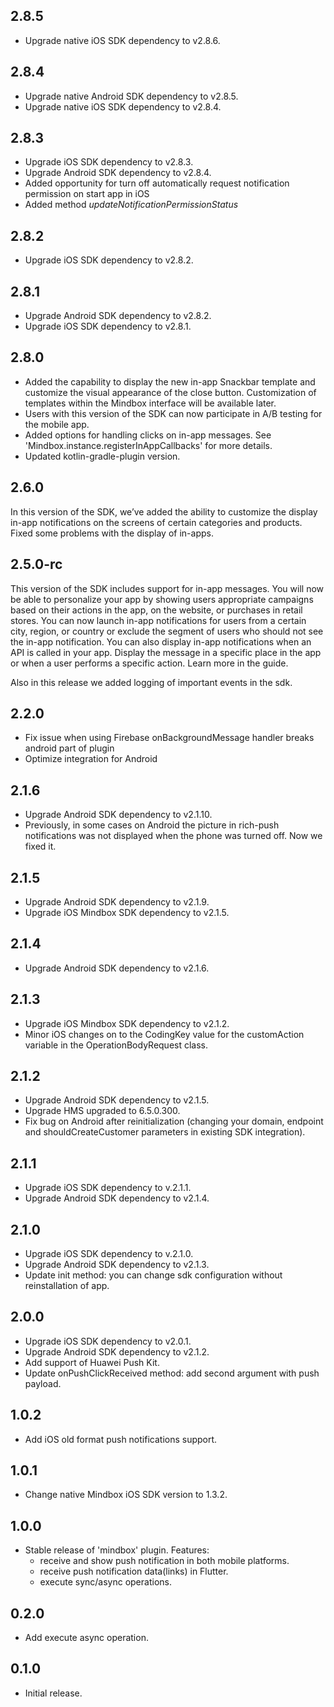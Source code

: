 ## 2.8.5

* Upgrade native iOS SDK dependency to v2.8.6.

## 2.8.4

* Upgrade native Android SDK dependency to v2.8.5.
* Upgrade native iOS SDK dependency to v2.8.4.

## 2.8.3

* Upgrade iOS SDK dependency to v2.8.3.
* Upgrade Android SDK dependency to v2.8.4.
* Added opportunity for turn off automatically request notification permission on start app in iOS
* Added method *updateNotificationPermissionStatus*


## 2.8.2

* Upgrade iOS SDK dependency to v2.8.2.

## 2.8.1
* Upgrade Android SDK dependency to v2.8.2.
* Upgrade iOS SDK dependency to v2.8.1.

## 2.8.0
* Added the capability to display the new in-app Snackbar template and customize the visual appearance of the close button. Customization of templates within the Mindbox interface will be available later.
* Users with this version of the SDK can now participate in A/B testing for the mobile app.
* Added options for handling clicks on in-app messages. See 'Mindbox.instance.registerInAppCallbacks' for more details.
* Updated kotlin-gradle-plugin version.

## 2.6.0
In this version of the SDK, we’ve added the ability to customize the display in-app notifications on the screens of certain categories and products.  
Fixed some problems with the display of in-apps.

## 2.5.0-rc

This version of the SDK includes support for in-app messages. You will now be able to personalize your app by showing users appropriate campaigns based on their actions in the app, on the website, or purchases in retail stores.
You can now launch in-app notifications for users from a certain city, region, or country or exclude the segment of users who should not see the in-app notification.
You can also display in-app notifications when an API is called in your app. Display the message in a specific place in the app or when a user performs a specific action. Learn more in the guide.

Also in this release we added logging of important events in the sdk.

## 2.2.0

* Fix issue when using Firebase onBackgroundMessage handler breaks android part of plugin
* Optimize integration for Android

## 2.1.6

* Upgrade Android SDK dependency to v2.1.10.
* Previously, in some cases on Android the picture in rich-push notifications was not displayed when the phone was turned off. Now we fixed it.

## 2.1.5

* Upgrade Android SDK dependency to v2.1.9.
* Upgrade iOS Mindbox SDK dependency to v2.1.5.

## 2.1.4

* Upgrade Android SDK dependency to v2.1.6.

## 2.1.3

* Upgrade iOS Mindbox SDK dependency to v2.1.2.
* Minor iOS changes on to the CodingKey value for the customAction variable in the OperationBodyRequest class.

## 2.1.2

* Upgrade Android SDK dependency to v2.1.5.
* Upgrade HMS upgraded to 6.5.0.300.
* Fix bug on Android after reinitialization (changing your domain, endpoint and shouldCreateCustomer parameters in existing SDK integration).

## 2.1.1

* Upgrade iOS SDK dependency to v.2.1.1.
* Upgrade Android SDK dependency to v2.1.4.

## 2.1.0

* Upgrade iOS SDK dependency to v.2.1.0.
* Upgrade Android SDK dependency to v2.1.3.
* Update init method: you can change sdk configuration without reinstallation of app.

## 2.0.0

* Upgrade iOS SDK dependency to v2.0.1.
* Upgrade Android SDK dependency to v2.1.2.
* Add support of Huawei Push Kit.
* Update onPushClickReceived method: add second argument with push payload.

## 1.0.2

* Add iOS old format push notifications support.

## 1.0.1

* Change native Mindbox iOS SDK version to 1.3.2.

## 1.0.0

* Stable release of 'mindbox' plugin. Features:
  * receive and show push notification in both mobile platforms.
  * receive push notification data(links) in Flutter.
  * execute sync/async operations.

## 0.2.0

* Add execute async operation.

## 0.1.0

* Initial release.

